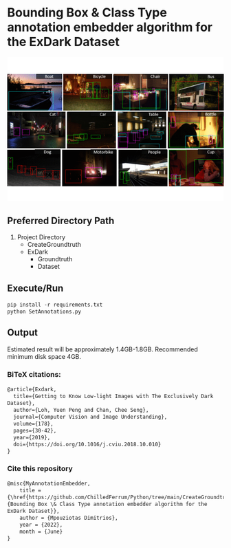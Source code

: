 # Bounding Box & Class Type annotation embedder algorithm for the ExDark Dataset
<img src="Assets/Exdark.gif"/>

## Preferred Directory Path
1. Project Directory
   - CreateGroundtruth
   - ExDark
     - Groundtruth
     - Dataset

## Execute/Run
```
pip install -r requirements.txt
python SetAnnotations.py
```
## Output
Estimated result will be approximately 1.4GB-1.8GB.
Recommended minimum disk space 4GB.

### BiTeX citations:

```
@article{Exdark,
  title={Getting to Know Low-light Images with The Exclusively Dark Dataset},
  author={Loh, Yuen Peng and Chan, Chee Seng},
  journal={Computer Vision and Image Understanding},
  volume={178},
  pages={30-42},
  year={2019},
  doi={https://doi.org/10.1016/j.cviu.2018.10.010}
}
```
### Cite this repository
```
@misc{MyAnnotationEmbedder,
    title = {\href{https://github.com/ChilledFerrum/Python/tree/main/CreateGroundtruth}{Bounding Box \& Class Type annotation embedder algorithm for the ExDark Dataset}},
    author = {Mpouziotas Dimitrios},
    year = {2022},
    month = {June}
}
```
